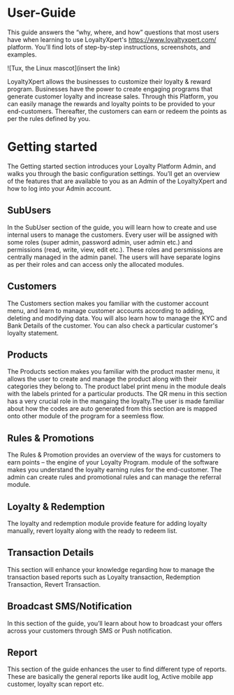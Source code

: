 # User-Guide
This guide answers the “why, where, and how” questions that most users have when learning to use LoyaltyXpert's https://www.loyaltyxpert.com/ platform. You’ll find lots of step-by-step instructions, screenshots, and examples.

![Tux, the Linux mascot](insert the link)

LoyaltyXpert allows the businesses to customize their loyalty & reward program. Businesses have the power to create engaging programs that generate customer loyalty and increase sales. Through this Platform, you can easily manage the rewards and loyalty points to be provided to your end-customers. Thereafter, the customers can earn or redeem the points as per the rules defined by you.

# Getting started
The Getting started section introduces your Loyalty Platform Admin, and walks you through the basic configuration settings. You’ll get an overview of the features that are available to you as an Admin of the LoyaltyXpert and how to log into your Admin account. 

## SubUsers 
In the SubUser section of the guide, you will learn how to create and use internal users to manage the customers. Every user will be assigned with some roles (super admin, password admin, user admin etc.) and permissions (read, write, view, edit etc.). These roles and persmissions are centrally managed in the admin panel. The users will have separate logins as per their roles and can access only the allocated modules. 

## Customers
The Customers section makes you familiar with the customer account menu, and learn to manage customer accounts according to adding, deleting and modifying data. You will also learn how to manage the KYC and Bank Details of the customer. You can also check a particular customer's loyalty statement.

## Products
The Products section makes you familiar with the product master menu, it allows the user to create and manage the product along with their categories they belong to. The product label print menu in the module deals with the labels printed for a particular products. The QR menu in this section has a very crucial role in the mangaing the loyalty.The user is made familiar about how the codes are auto generated from this section are is mapped onto other module of the program for a seemless flow. 

## Rules & Promotions
The Rules & Promotion provides an overview of the ways for customers to earn points – the engine of your Loyalty Program. module of the software makes you understand the loyalty earning rules for the end-customer. The admin can create rules and promotional rules and can manage the referral module.

## Loyalty & Redemption 
The loyalty and redemption module provide feature for adding loyalty manually, revert loyalty along with the ready to redeem list. 

## Transaction Details 
This section will enhance your knowledge regarding how to manage the transaction based reports such as Loyalty transaction, Redemption Transaction, Revert Transaction.

## Broadcast SMS/Notification
In this section of the guide, you’ll learn about how to broadcast your offers across your customers through SMS or Push notification.

## Report 
This section of the guide enhances the user to find different type of reports. These are basically the general reports like audit log, Active mobile app customer, loyalty scan report etc.
